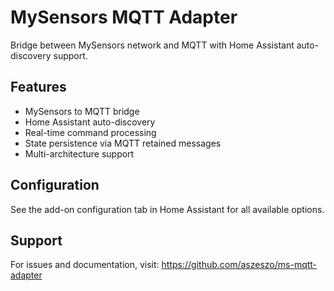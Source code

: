 # MySensors MQTT Adapter

Bridge between MySensors network and MQTT with Home Assistant auto-discovery support.

## Features

- MySensors to MQTT bridge
- Home Assistant auto-discovery
- Real-time command processing
- State persistence via MQTT retained messages
- Multi-architecture support

## Configuration

See the add-on configuration tab in Home Assistant for all available options.

## Support

For issues and documentation, visit: https://github.com/aszeszo/ms-mqtt-adapter